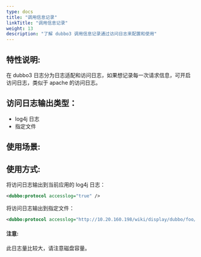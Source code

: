 ```yaml
---
type: docs
title: "调用信息记录"
linkTitle: "调用信息记录"
weight: 13
description: "了解 dubbo3 调用信息记录通过访问日志来配置和使用"
---
```

## 特性说明:

在 dubbo3 日志分为日志适配和访问日志，如果想记录每一次请求信息，可开启访问日志，类似于 apache 的访问日志。

## 访问日志输出类型：

-   log4j 日志
-   指定文件

## 使用场景:

## 使用方式:

将访问日志输出到当前应用的 log4j 日志：

```xml
<dubbo:protocol accesslog="true" />
```
将访问日志输出到指定文件：

```xml
<dubbo:protocol accesslog="http://10.20.160.198/wiki/display/dubbo/foo/bar.log" />
```
#### [](https://github.com/mfordjody/dubbo-website/blob/b4eb2db924f6cfc9ae146bc79381e425050a2495/content/zh/docs3-building/java-sdk/dubbo3-information-record-call.md#%E6%B3%A8%E6%84%8F)注意:

此日志量比较大，请注意磁盘容量。
